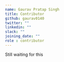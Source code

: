 ```yaml
---
name: Gaurav Pratap Singh
title: Contributor
github: gaurav0140
twitter: ""
linkedin: ""
slack: ""
joining_date: ""
role : contributor
---
```


Still waiting for this
